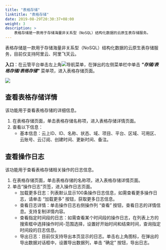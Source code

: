```yaml
---
title: "表格存储"
linktitle: "表格存储"
date: 2019-08-29T20:30:37+08:00
weight: 3
description: >
    表格存储是一款用于存储海量非关系型（NoSQL）结构化数据的云原生表存储服务。
---
```


表格存储是一款用于存储海量非关系型（NoSQL）结构化数据的云原生表存储服务，目前仅支持阿里云、阿里飞天云。


**入口**：在云管平台单击左上角![](../../images/intro/nav.png)导航菜单，在弹出的左侧菜单栏中单击 **_"存储/表格存储/表格存储"_** 菜单项，进入表格存储页面。

![](../../images/storage/table.png)


## 查看表格存储详情

该功能用于查看表格存储的详细信息。

1. 在表格存储页面，单击表格存储名称项，进入表格存储详情页面。
2. 查看以下信息：
   - 基本信息：云上ID、ID、名称、状态、域、项目、平台、区域、可用区、云账号、云订阅、创建时间、更新时间、备注。

## 查看操作日志

该功能用于查看表格存储相关操作的日志信息。

1. 在表格存储页面，单击表格存储的名称项，进入表格存储详情页面。
2. 单击“操作日志”页签，进入操作日志页面。
   - 加载更多日志：列表默认显示100条操作日志信息，如需查看更多操作日志，请单击 “加载更多” 按钮，获取更多日志信息。
   - 查看日志详情：单击操作日志右侧操作列 “查看” 按钮，查看日志的详情信息。支持复制详情内容。
   - 查看指定时间段的日志：如需查看某个时间段的操作日志，在列表上方的搜索框中选择操作时间-范围选择，设置好开始时间和结束时间，查询指定时间段的日志信息。
   - 导出日志：目前仅支持导出本页显示的日志。单击右上角图标，在弹出的导出数据对话框中，设置导出数据列，单击 “确定” 按钮，导出日志。